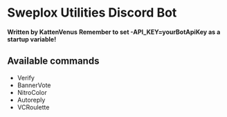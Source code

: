# Sweplox Utilities Discord Bot  
**Written by KattenVenus**
**Remember to set -API_KEY=yourBotApiKey as a startup variable!**

## Available commands
* Verify
* BannerVote
* NitroColor
* Autoreply
* VCRoulette

